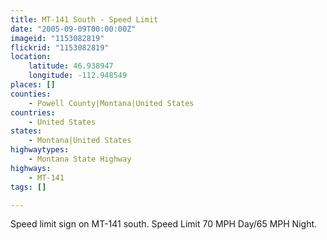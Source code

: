 ```yaml
---
title: MT-141 South - Speed Limit
date: "2005-09-09T00:00:00Z"
imageid: "1153082819"
flickrid: "1153082819"
location:
    latitude: 46.938947
    longitude: -112.948549
places: []
counties:
    - Powell County|Montana|United States
countries:
    - United States
states:
    - Montana|United States
highwaytypes:
    - Montana State Highway
highways:
    - MT-141
tags: []

---
```

Speed limit sign on MT-141 south.  Speed Limit 70 MPH Day/65 MPH Night.